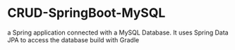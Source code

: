 # CRUD-SpringBoot-MySQL
a Spring application connected with a MySQL Database. It uses Spring Data JPA to access the database
build with Gradle
